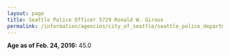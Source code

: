 ```yaml
---
layout: page
title: Seattle Police Officer 5729 Ronald W. Giroux
permalink: /information/agencies/city_of_seattle/seattle_police_department/copbook/5729/
---
```


**Age as of Feb. 24, 2016:** 45.0
